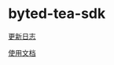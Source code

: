 # byted-tea-sdk

[更新日志](https://docs.bytedance.net/doc/kHD4X3pGfs8zBLTTJ28Gxd)

[使用文档](https://wiki.bytedance.net/pages/viewpage.action?pageId=168138619)